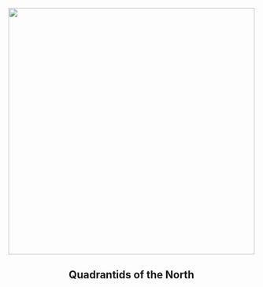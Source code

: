 
<p align="center"><img src="https://apod.nasa.gov/apod/image/2401/2024_quadrantids_240104_med_bsyeom1024.jpg" width="500" height="500"></p>
<h2 align="center"> Quadrantids of the North </h2>
